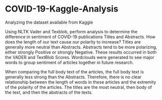 # COVID-19-Kaggle-Analysis
Analyzing the dataset available from Kaggle

Using NLTK Vader and Texblob, perform analysis to determine the difference in sentiment of COVID-19 publications Titles and Abstracts. How does the length of our text cause our polarity to increase? Titles are generally more neutral than Abstracts. Abstracts tend to be more polarizing, either strongly Positive or strongly Negative. These results occurred in both the VADER and TextBlob Scores. Wordclouds were generated to see major words to group sentiment of articles together in future research. 

When comparing the full body text of the articles, the full body text is generally less strong than the Abstracts. Therefore, there is no clear relationship between the length of words in these articles and the extremity of the polarity of the articles. The titles are the most neutral, then body of the text, and then the abstracts of the texts. 
